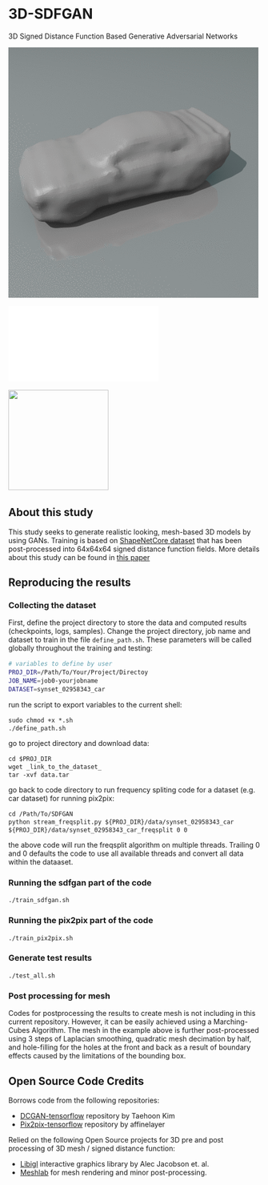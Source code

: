 # 3D-SDFGAN
3D Signed Distance Function Based Generative Adversarial Networks  

![Image of Car Sample](/images/car_15_small.gif)

![3D Model of Above Car Sample](/images/car_sample.stl) 

<img src="/images/furniture-render.gif" width="200" height="200">

## About this study
This study seeks to generate realistic looking, mesh-based 3D models by using GANs. Training is based on [ShapeNetCore dataset](https://www.shapenet.org/) that has been post-processed into 64x64x64 signed distance function fields. More details about this study can be found in [this paper](https://arxiv.org/abs/1709.07581)

## Reproducing the results
### Collecting the dataset
First, define the project directory to store the data and computed results (checkpoints, logs, samples). Change the project directory, job name and dataset to train in the file `define_path.sh`. These parameters will be called globally throughout the training and testing:
```bash
# variables to define by user
PROJ_DIR=/Path/To/Your/Project/Directoy
JOB_NAME=job0-yourjobname
DATASET=synset_02958343_car
```
run the script to export variables to the current shell:
```
sudo chmod +x *.sh
./define_path.sh
```
go to project directory and download data:
```
cd $PROJ_DIR
wget _link_to_the_dataset_
tar -xvf data.tar
```
go back to code directory to run frequency spliting code for a dataset (e.g. car dataset) for running pix2pix:
```
cd /Path/To/SDFGAN
python stream_freqsplit.py ${PROJ_DIR}/data/synset_02958343_car ${PROJ_DIR}/data/synset_02958343_car_freqsplit 0 0
```
the above code will run the freqsplit algorithm on multiple threads. Trailing 0 and 0 defaults the code to use all available threads and convert all data within the dataaset.

### Running the sdfgan part of the code
```
./train_sdfgan.sh
```
### Running the pix2pix part of the code
```
./train_pix2pix.sh
```
### Generate test results
```
./test_all.sh
```
### Post processing for mesh
Codes for postprocessing the results to create mesh is not including in this current repository. However, it can be easily achieved using a Marching-Cubes Algorithm. The mesh in the example above is further post-processed using 3 steps of Laplacian smoothing, quadratic mesh decimation by half, and hole-filling for the holes at the front and back as a result of boundary effects caused by the limitations of the bounding box.

## Open Source Code Credits
Borrows code from the following repositories:
 * [DCGAN-tensorflow](http://carpedm20.github.io/) repository by Taehoon Kim
 * [Pix2pix-tensorflow](https://github.com/affinelayer/pix2pix-tensorflow) repository by affinelayer

Relied on the following Open Source projects for 3D pre and post processing of 3D mesh / signed distance function:
 * [Libigl](https://github.com/libigl/libigl) interactive graphics library by Alec Jacobson et. al.
 * [Meshlab](http://www.meshlab.net/) for mesh rendering and minor post-processing.
